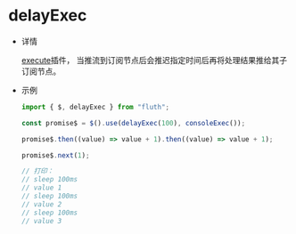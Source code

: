 # delayExec

- 详情

  [execute](/cn/guide/plugin.html#execute-插件)插件， 当推流到订阅节点后会推迟指定时间后再将处理结果推给其子订阅节点。

- 示例

  ```typescript
  import { $, delayExec } from "fluth";

  const promise$ = $().use(delayExec(100), consoleExec());

  promise$.then((value) => value + 1).then((value) => value + 1);

  promise$.next(1);

  // 打印：
  // sleep 100ms
  // value 1
  // sleep 100ms
  // value 2
  // sleep 100ms
  // value 3
  ```

